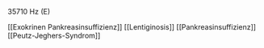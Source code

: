 35710 Hz (E)

[[Exokrinen Pankreasinsuffizienz]]
[[Lentiginosis]]
[[Pankreasinsuffizienz]]
[[Peutz-Jeghers-Syndrom]]